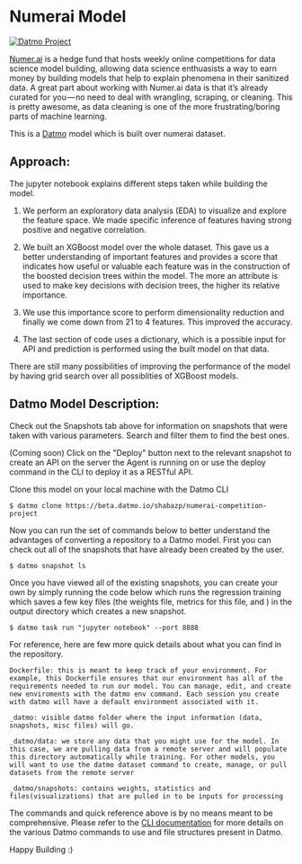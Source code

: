 # Numerai Model

[![Datmo Project](https://datmo.io/shabazp/numerai-competition-project/badge.svg)](https://datmo.io/shabazp/numerai-competition-project)

[Numer.ai](https://numer.ai/) is a hedge fund that hosts weekly online competitions for data science model building, allowing data science enthuasists a way to earn money by building models that help to explain phenomena in their sanitized data. A great part about working with Numer.ai data is that it’s already curated for you — no need to deal with wrangling, scraping, or cleaning. This is pretty awesome, as data cleaning is one of the more frustrating/boring parts of machine learning.

This is a [Datmo](https://datmo.com) model which is built over numerai dataset.

## Approach:

The jupyter notebook explains different steps taken while building the model.

1. We perform an exploratory data analysis (EDA) to visualize and explore the feature space. We made specific inference of features having strong positive and negative correlation.

2. We built an XGBoost model over the whole dataset. This gave us a better understanding of important features and provides a score that indicates how useful or valuable each feature was in the construction of the boosted decision trees within the model. The more an attribute is used to make key decisions with decision trees, the higher its relative importance.

3. We use this importance score to perform dimensionality reduction and finally we come down from 21 to 4 features. This improved the accuracy. 

4. The last section of code uses a dictionary, which is a possible input for API and prediction is performed using the built model on that data.

There are still many possibilities of improving the performance of the model by having grid search over all possiblities of XGBoost models.

## Datmo Model Description:

Check out the Snapshots tab above for information on snapshots that were taken with various parameters. Search and filter them to find the best ones. 

(Coming soon) Click on the "Deploy" button next to the relevant snapshot to create an API on the server the Agent is running on or use the deploy command in the CLI to deploy it as a RESTful API. 

Clone this model on your local machine with the Datmo CLI

```
$ datmo clone https://beta.datmo.io/shabazp/numerai-competition-project
```

Now you can run the set of commands below to better understand the advantages of converting a repository to a Datmo model. 
First you can check out all of the snapshots that have already been created by the user. 

```
$ datmo snapshot ls 
```

Once you have viewed all of the existing snapshots, you can create your own by simply running the code below which runs the regression training which saves a few key files (the weights file, metrics for this file, and ) in the output directory which creates a new snapshot. 

```
$ datmo task run "jupyter notebook" --port 8888
```

For reference, here are few more quick details about what you can find in the repository. 

```
Dockerfile: this is meant to keep track of your environment. For example, this Dockerfile ensures that our environment has all of the requirements needed to run our model. You can manage, edit, and create new enviroments with the datmo env command. Each session you create with datmo will have a default environment associated with it.

_datmo: visible datmo folder where the input information (data, snapshots, misc files) will go.

_datmo/data: we store any data that you might use for the model. In this case, we are pulling data from a remote server and will populate this directory automatically while training. For other models, you will want to use the datmo dataset command to create, manage, or pull datasets from the remote server

_datmo/snapshots: contains weights, statistics and files(visualizations) that are pulled in to be inputs for processing
```
The commands and quick reference above is by no means meant to be comprehensive. Please refer to the [CLI documentation](https://beta-docs.datmo.io) for more details on the various Datmo commands to use and file structures present in Datmo.

Happy Building :)
